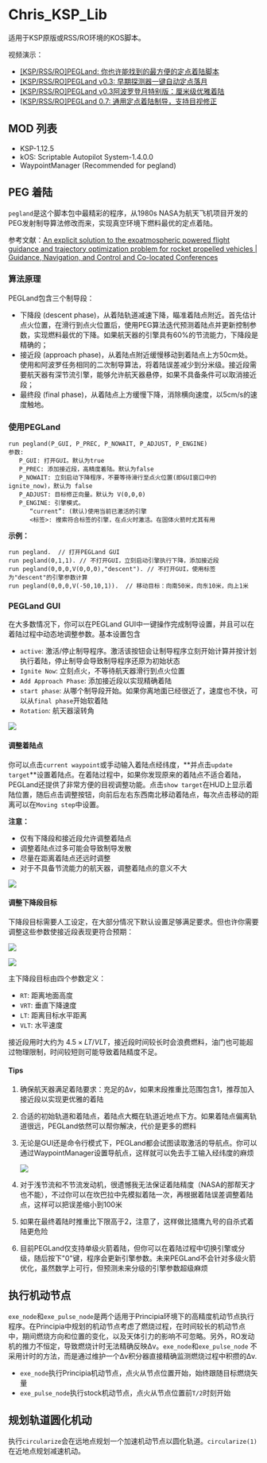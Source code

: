 # Chris_KSP_Lib
适用于KSP原版或RSS/RO环境的KOS脚本。

视频演示：

- [[KSP/RSS/RO]PEGLand: 你也许能找到的最方便的定点着陆脚本](https://www.bilibili.com/video/BV1wDd2YDEf1)
- [[KSP/RSS/RO]PEGLand v0.3: 早期探测器一键自动定点落月](https://www.bilibili.com/video/BV1ZJdZY6EwE)
- [[KSP/RSS/RO]PEGLand v0.3阿波罗登月特别版：厘米级优雅着陆](https://www.bilibili.com/video/BV1wGdZYjEgm)
- [[KSP/RSS/RO\]PEGLand 0.7: 通用定点着陆制导，支持目视修正](https://www.bilibili.com/video/BV1yUT6z4ExF)

## MOD 列表

- KSP-1.12.5
- kOS: Scriptable Autopilot System-1.4.0.0
- WaypointManager (Recommended for pegland)

## PEG 着陆

`pegland`是这个脚本包中最精彩的程序，从1980s NASA为航天飞机项目开发的PEG发射制导算法修改而来，实现真空环境下燃料最优的定点着陆。

参考文献：[An explicit solution to the exoatmospheric powered flight guidance and trajectory optimization problem for rocket propelled vehicles | Guidance, Navigation, and Control and Co-located Conferences](https://arc.aiaa.org/doi/10.2514/6.1977-1051)

### 算法原理

PEGLand包含三个制导段：

- 下降段 (descent phase)，从着陆轨道减速下降，瞄准着陆点附近。首先估计点火位置，在滑行到点火位置后，使用PEG算法迭代预测着陆点并更新控制参数，实现燃料最优的下降。如果航天器的引擎具有60%的节流能力，下降段是精确的；
- 接近段 (approach phase)，从着陆点附近缓慢移动到着陆点上方50cm处。使用和阿波罗任务相同的二次制导算法，将着陆误差减少到分米级。接近段需要航天器有深节流引擎，能够允许航天器悬停，如果不具备条件可以取消接近段；
- 最终段 (final phase)，从着陆点上方缓慢下降，消除横向速度，以5cm/s的速度触地。

### 使用PEGLand

```kOS
run pegland(P_GUI, P_PREC, P_NOWAIT, P_ADJUST, P_ENGINE)
参数:
   P_GUI: 打开GUI。默认为true
   P_PREC: 添加接近段，高精度着陆。默认为false
   P_NOWAIT: 立刻启动下降程序，不要等待滑行至点火位置(即GUI窗口中的ignite_now)，默认为 false
   P_ADJUST: 目标修正向量。默认为 V(0,0,0)
   P_ENGINE: 引擎模式。
      “current”: (默认)使用当前已激活的引擎
      <标签>: 搜索符合标签的引擎，在点火时激活。在固体火箭时尤其有用
```

**示例：**

```kOS
run pegland.  // 打开PEGLand GUI
run pegland(0,1,1). // 不打开GUI，立刻启动引擎执行下降，添加接近段
run pegland(0,0,0,V(0,0,0),"descent"). // 不打开GUI，使用标签为"descent"的引擎参数计算
run pegland(0,0,0,V(-50,10,1)).  // 移动目标：向南50米，向东10米，向上1米
```

### PEGLand GUI

在大多数情况下，你可以在PEGLand GUI中一键操作完成制导设置，并且可以在着陆过程中动态地调整参数。基本设置包含

- `active`: 激活/停止制导程序。激活该按钮会让制导程序立刻开始计算并按计划执行着陆，停止制导会导致制导程序还原为初始状态
- `Ignite Now`: 立刻点火，不等待航天器滑行到点火位置
- `Add Approach Phase`: 添加接近段以实现精确着陆
- `start phase`: 从哪个制导段开始。如果你离地面已经很近了，速度也不快，可以从`final phase`开始软着陆
- `Rotation`: 航天器滚转角

![](./pictures/gui_explained_chi.png)

#### 调整着陆点

你可以点击`current waypoint`或手动输入着陆点经纬度，**并点击`update target`**设置着陆点。在着陆过程中，如果你发现原来的着陆点不适合着陆，PEGLand还提供了非常方便的目视调整功能。点击`show target`在HUD上显示着陆位置，随后点击调整按钮，向前后左右东西南北移动着陆点，每次点击移动的距离可以在`Moving step`中设置。

**注意：**

- 仅有下降段和接近段允许调整着陆点
- 调整着陆点过多可能会导致制导发散
- 尽量在距离着陆点还远时调整
- 对于不具备节流能力的航天器，调整着陆点的意义不大

![](./pictures/gui_explained_chi1.png)

#### 调整下降段目标

下降段目标需要人工设定，在大部分情况下默认设置足够满足要求。但也许你需要调整这些参数使接近段表现更符合预期：

![](./pictures/des2app.jpg)

![](./pictures/gui_explained_destarget.png)

主下降段目标由四个参数定义：

- `RT`: 距离地面高度
- `VRT`: 垂直下降速度
- `LT`: 距离目标水平距离
- `VLT`: 水平速度

接近段用时大约为 $4.5\times LT/VLT$，接近段时间较长时会浪费燃料，油门也可能超过物理限制，时间较短则可能导致着陆精度不足。

#### Tips

1. 确保航天器满足着陆要求：充足的Δv，如果末段推重比范围包含1，推荐加入接近段以实现更优雅的着陆

2. 合适的初始轨道和着陆点，着陆点大概在轨道近地点下方。如果着陆点偏离轨道很远，PEGLand依然可以帮你解决，代价是更多的燃料

3. 无论是GUI还是命令行模式下，PEGLand都会试图读取激活的导航点。你可以通过WaypointManager设置导航点，这样就可以免去手工输入经纬度的麻烦

   ![](./pictures/waypointmanager.png)

4. 对于浅节流和不节流发动机，很遗憾我无法保证着陆精度（NASA的那帮天才也不能），不过你可以在坎巴拉中先模拟着陆一次，再根据着陆误差调整着陆点，这样可以把误差缩小到100米
5. 如果在最终着陆时推重比下限高于2，注意了，这样做比猎鹰九号的自杀式着陆更危险
6. 目前PEGLand仅支持单级火箭着陆，但你可以在着陆过程中切换引擎或分级，随后按下"0"键，程序会更新引擎参数。未来PEGLand不会针对多级火箭优化，虽然数学上可行，但预测未来分级的引擎参数超级麻烦

## 执行机动节点

`exe_node`和`exe_pulse_node`是两个适用于Principia环境下的高精度机动节点执行程序。在Principia中规划的机动节点考虑了燃烧过程，在时间较长的机动节点中，期间燃烧方向和位置的变化，以及天体引力的影响不可忽略。另外，RO发动机的推力不恒定，导致燃烧计时无法精确反映Δv。`exe_node`和`exe_pulse_node` 不采用计时的方法，而是通过维护一个Δv积分器直接精确监测燃烧过程中积攒的Δv.

- `exe_node`执行Principia机动节点，点火从节点位置开始，始终跟随目标燃烧矢量
- `exe_pulse_node`执行stock机动节点，点火从节点位置前`T/2`时刻开始

## 规划轨道圆化机动

执行`circularize`会在远地点规划一个加速机动节点以圆化轨道。`circularize(1)`在近地点规划减速机动。

